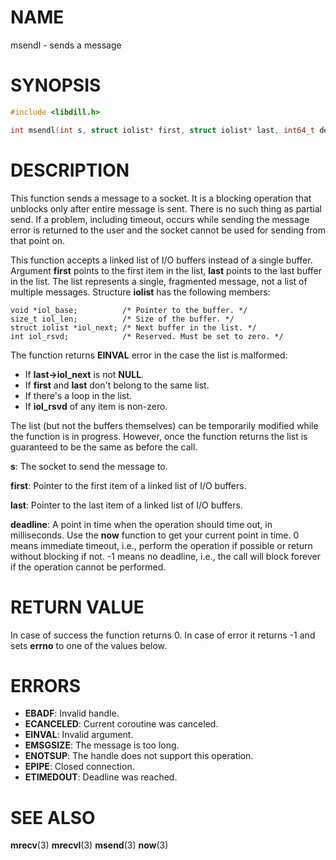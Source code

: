 # NAME

msendl - sends a message

# SYNOPSIS

```c
#include <libdill.h>

int msendl(int s, struct iolist* first, struct iolist* last, int64_t deadline);
```

# DESCRIPTION

This function sends a message to a socket. It is a blocking
operation that unblocks only after entire message is sent.
There is no such thing as partial send. If a problem, including
timeout, occurs while sending the message error is returned to the
user and the socket cannot be used for sending from that point on.

This function accepts a linked list of I/O buffers instead of a
single buffer. Argument **first** points to the first item in the
list, **last** points to the last buffer in the list. The list
represents a single, fragmented message, not a list of multiple
messages. Structure **iolist** has the following members:

    void *iol_base;          /* Pointer to the buffer. */
    size_t iol_len;          /* Size of the buffer. */
    struct iolist *iol_next; /* Next buffer in the list. */
    int iol_rsvd;            /* Reserved. Must be set to zero. */

The function returns **EINVAL** error in the case the list is
malformed:

* If **last->iol_next** is not **NULL**.
* If **first** and **last** don't belong to the same list.
* If there's a loop in the list.
* If **iol_rsvd** of any item is non-zero.

The list (but not the buffers themselves) can be temporarily
modified while the function is in progress. However, once the
function returns the list is guaranteed to be the same as before
the call.

**s**: The socket to send the message to.

**first**: Pointer to the first item of a linked list of I/O buffers.

**last**: Pointer to the last item of a linked list of I/O buffers.

**deadline**: A point in time when the operation should time out, in milliseconds. Use the **now** function to get your current point in time. 0 means immediate timeout, i.e., perform the operation if possible or return without blocking if not. -1 means no deadline, i.e., the call will block forever if the operation cannot be performed.

# RETURN VALUE

In case of success the function returns 0. In case of error it returns -1 and sets **errno** to one of the values below.

# ERRORS

* **EBADF**: Invalid handle.
* **ECANCELED**: Current coroutine was canceled.
* **EINVAL**: Invalid argument.
* **EMSGSIZE**: The message is too long.
* **ENOTSUP**: The handle does not support this operation.
* **EPIPE**: Closed connection.
* **ETIMEDOUT**: Deadline was reached.

# SEE ALSO

**mrecv**(3) **mrecvl**(3) **msend**(3) **now**(3) 
